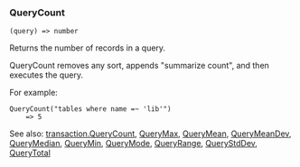 ### QueryCount

``` suneido
(query) => number
```

Returns the number of records in a query.

QueryCount removes any sort, appends "summarize count", and then executes the query.

For example:

``` suneido
QueryCount("tables where name =~ 'lib'")
    => 5
```

See also:
[transaction.QueryCount](<Transaction/transaction.QueryCount.md>),
[QueryMax](<QueryMax.md>),
[QueryMean](<QueryMean.md>),
[QueryMeanDev](<QueryMeanDev.md>),
[QueryMedian](<QueryMedian.md>),
[QueryMin](<QueryMin.md>),
[QueryMode](<QueryMode.md>),
[QueryRange](<QueryRange.md>),
[QueryStdDev](<QueryStdDev.md>),
[QueryTotal](<QueryTotal.md>)